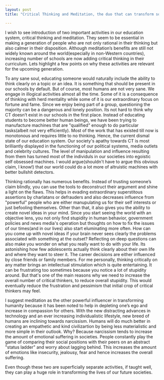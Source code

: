 ```yaml
---
layout: post
title: "Critical Thinking and Meditation, the duo that can transform societies"

---
```


I wish to see introduction of two important activities in our education system, critical thinking and meditation. They seem to be essential in making a generation of people who are not only rational in their thinking but also calmer in their disposition. Although meditation’s benefits are still not widely known around the world(especially in non-Western countries), increasing number of schools are now adding critical thinking in their curriculum. Lets highlight a few points on why these activities are relevant for the upcoming generation. 

To any sane soul, educating someone would naturally include the ability to think clearly on a topic or an idea. It is something that should be present in our schools by default. But of course, most humans are not very sane. We engage in illogical activities almost all the time. Some of it is a consequence of thinking with herd mentality while some of it is our extraordinary focus on fortune and fame. Since we enjoy being part of a group, questioning the majority can be a dangerous and lonely position. Its not hard to think why CT doesn’t exist in our schools in the first place. Instead of educating students to become better human beings, we have been trying to manufacture machines that are "qualified" enough to do particular tasks(albeit not very efficiently). Most of the work that has existed till now is monotonous and requires little to no thinking.  Hence, the current dismal state of our education system. Our society's apathy towards CT is most  brilliantly displayed in the functioning of our political systems, media outlets and celebrity cultures. The level of manipulation and influence resulting from them has turned most of the individuls in our societies into egoistic self obsessed machines. I would argue(shouldn't have to argue this obvious claim, I know!) that our world could do a lot more of altruistic machines with better bullshit detectors. 

Thinking rationally has numerous benefits. Instead of trusting someone’s claim blindly, you can use the tools to deconstruct their argument and shine a light on the flaws. This helps in evading extraordinary superstitous assertions by charlatans or defrauders and also decreases influence from "powerful" people who are either manupulating us for their self interests or just befooling themselves. Other than that, it also gives you the ability to create novel ideas in your mind. Since you start seeing the world with an objective lens, you not only find stupidity in human behavior, government policies and news media's operation but thoughts on how to fix the issues of our times(and in our lives) also start eluminating more often. How can you come up with novel ideas if your brain never sees clearly the problems associated with something at the outset? Reflecting on deep questions can also make you wonder on what you really want to do with your life. Its astonishing how few adolescents actually think clearly about their own life and where they want to steer it. The career decisions are either influenced by close friends or family members. For me personally, thinking critically on any matter brings an intellectual stimulation which is quite entertaining. It can be frustrating too sometimes because you notice a lot of stupidity around. But that's one of the main reasons why we need to increase the overall number of critical thinkers, to reduce overall stupidity. This would eventually reduce the frustration and pessimism that initial crop of critical thinkers may feel. 

I suggest meditation as the other powerful influencer in transforming humanity because it has been noted to help in depleting one’s ego and increase in compassion for others. With the new distracting advances in technology and an ever increasing individualistic lifestyle, new breed of humans are inclining towards narcissism. Humans will do much better in creating an empathetic and kind civilizartion by being less materialistic and more simple in their outlook. Why? Because narcissism tends to increase the amount of emotional suffering in societies. People constantly play the game of comparing their social positions with their peers on an abstract "status ladder" and worry about lagging behind. This increases the amount of emotions like insecurity, jealousy, fear and hence increases the overall suffering. 

Even though these two are superficially separate activities, if taught well, they can play a huge role in transforming the lives of our future societies. 